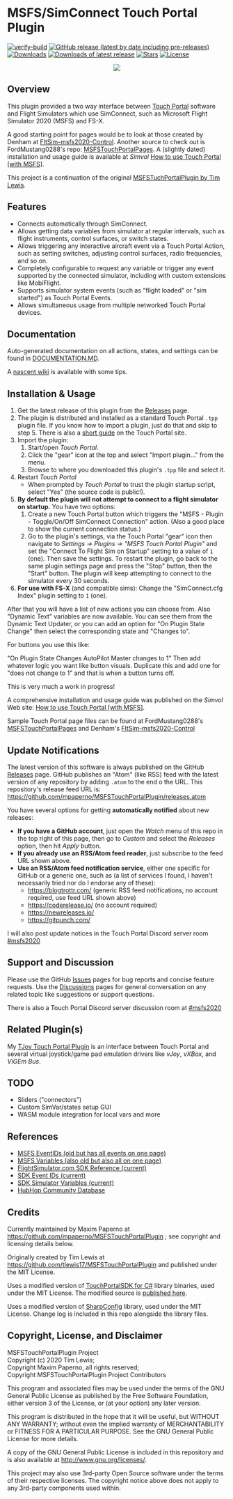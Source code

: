 # MSFS/SimConnect Touch Portal Plugin

[![verify-build](https://github.com/mpaperno/MSFSTouchPortalPlugin/actions/workflows/verify-build.yml/badge.svg)](https://github.com/mpaperno/MSFSTouchPortalPlugin/actions/workflows/verify-build.yml)
[![GitHub release (latest by date including pre-releases)](https://img.shields.io/github/v/release/mpaperno/MSFSTouchPortalPlugin?include_prereleases)](https://github.com/mpaperno/MSFSTouchPortalPlugin/releases)
[![Downloads](https://img.shields.io/github/downloads/mpaperno/MSFSTouchPortalPlugin/total.svg)](https://github.com/mpaperno/MSFSTouchPortalPlugin/releases)
[![Downloads of latest release](https://img.shields.io/github/downloads/mpaperno/MSFSTouchPortalPlugin/latest/total)](https://github.com/mpaperno/MSFSTouchPortalPlugin/releases/latest)
[![Stars](https://img.shields.io/github/stars/mpaperno/MSFSTouchPortalPlugin)](https://github.com/mpaperno/MSFSTouchPortalPlugin/stargazers)
[![License](https://img.shields.io/badge/license-GPL3-blue.svg)](LICENSE)

<div align="center">
<img src="https://github.com/mpaperno/MSFSTouchPortalPlugin/wiki/images/logo/banner_top-768x204.png" />
</div>

## Overview

This plugin provided a two way interface between [Touch Portal](https://www.touch-portal.com/) software and Flight Simulators which use SimConnect, 
such as Microsoft Flight Simulator 2020 (MSFS) and FS-X.

A good starting point for pages would be to look at those created by Denham at [FltSim-msfs2020-Control](https://github.com/HiDTH/FltSim-msfs2020-Control).
Another source to check out is FordMustang0288's repo: [MSFSTouchPortalPages](https://github.com/FordMustang0288/MSFSTouchPortalPages).
A (slightly dated) installation and usage guide is available at _Simvol_ [How to use Touch Portal [with MSFS]](https://www.simvol.org/en/articles/tutorials/use-touch-portal).

This project is a continuation of the original [MSFSTuchPortalPlugin by Tim Lewis](https://github.com/tlewis17/MSFSTouchPortalPlugin).

## Features

* Connects automatically through SimConnect.
* Allows getting data variables from simulator at regular intervals, such as flight instruments, control surfaces, or switch states.
* Allows triggering any interactive aircraft event via a Touch Portal Action, such as setting switches, adjusting control surfaces, radio frequencies, and so on.
* Completely configurable to request any variable or trigger any event supported by the connected simulator, including with custom extensions like MobiFlight.
* Supports simulator system events (such as "flight loaded" or "sim started") as Touch Portal Events.
* Allows simultaneous usage from multiple networked Touch Portal devices.

## Documentation

Auto-generated documentation on all actions, states, and settings can be found in [DOCUMENTATION.MD](DOCUMENTATION.MD).

A [nascent wiki](https://github.com/mpaperno/MSFSTouchPortalPlugin/wiki/) is available with some tips.

## Installation & Usage

1. Get the latest release of this plugin from the  [Releases](https://github.com/mpaperno/MSFSTouchPortalPlugin/releases) page.
2. The plugin is distributed and installed as a standard Touch Portal `.tpp` plugin file. If you know how to import a plugin,
just do that and skip to step 5. There is also a [short guide](https://www.touch-portal.com/blog/post/tutorials/import-plugin-guide.php) on the Touch Portal site.
3. Import the plugin:
    1. Start/open _Touch Portal_.
    2. Click the "gear" icon at the top and select "Import plugin..." from the menu.
    3. Browse to where you downloaded this plugin's `.tpp` file and select it.
4. Restart _Touch Portal_
    * When prompted by _Touch Portal_ to trust the plugin startup script, select "Yes" (the source code is public!).
5. **By default the plugin will not attempt to connect to a flight simulator on startup.** You have two options:
   1. Create a new Touch Portal button which triggers the "MSFS - Plugin - Toggle/On/Off SimConnect Connection" action. (Also a good place to show the current connection status.)
   2. Go to the plugin's settings, via the Touch Portal "gear" icon then navigate to _Settings -> Plugins -> "MSFS Touch Portal Plugin"_ and set the 
    "Connect To Flight Sim on Startup" setting to a value of `1` (one). Then save the settings. To restart the plugin, go back to the same plugin settings page and
    press the "Stop" button, then the "Start" button.  The plugin will keep attempting to connect to the simulator every 30 seconds.
6. **For use with FS-X** (and compatible sims): Change the "SimConnect.cfg Index" plugin setting to `1` (one).


After that you will have a list of new actions you can choose from. Also "Dynamic Text" variables are now available. You can see them from the Dynamic Text Updater,
or you can add an option for "On Plugin State Change" then select the corresponding state and "Changes to".

For buttons you use this like:

"On Plugin State Changes AutoPilot Master changes to 1" Then add whatever logic you want like button visuals. Duplicate this and add one for "does not change to 1" and that is when a button turns off.

This is very much a work in progress!

A comprehensive installation and usage guide was published on the _Simvol_ Web site: [How to use Touch Portal [with MSFS]](https://www.simvol.org/en/articles/tutorials/use-touch-portal).

Sample Touch Portal page files can be found at FordMustang0288's [MSFSTouchPortalPages](https://github.com/FordMustang0288/MSFSTouchPortalPages)
and Denham's [FltSim-msfs2020-Control](https://github.com/HiDTH/FltSim-msfs2020-Control)

## Update Notifications

The latest version of this software is always published on the GitHub [Releases](https://github.com/mpaperno/MSFSTouchPortalPlugin/releases) page.
GitHub publishes an "Atom" (like RSS) feed with the latest version of any repository by adding `.atom` to the end o the URL. This repository's
release feed URL is:<br/>
https://github.com/mpaperno/MSFSTouchPortalPlugin/releases.atom

You have several options for getting **automatically notified** about new releases:
* **If you have a GitHub account**, just open the _Watch_ menu of this repo in the top right of this page, then go to  _Custom_ and select the
_Releases_ option, then hit _Apply_ button.
* **If you already use an RSS/Atom feed reader**, just subscribe to the feed URL shown above.
* **Use an RSS/Atom feed notification service**, either one specific for GitHub or a generic one, such as
(a list of services I found, I haven't necessarily tried nor do I endorse any of these):
  * https://blogtrottr.com/  (generic RSS feed notifications, no account required, use feed URL shown above)
  * https://coderelease.io/  (no account required)
  * https://newreleases.io/
  * https://gitpunch.com/

I will also post update notices in the Touch Portal Discord server room [#msfs2020](https://discord.com/channels/548426182698467339/750791488501448887)

## Support and Discussion

Please use the GitHub [Issues](https://github.com/mpaperno/MSFSTouchPortalPlugin/issues) pages for bug reports and concise feature requests.
Use the [Discussions](https://github.com/mpaperno/MSFSTouchPortalPlugin/discussions) pages for general conversation on any related topic like suggestions or support questions.

There is also a Touch Portal Discord server discussion room at [#msfs2020](https://discord.com/channels/548426182698467339/750791488501448887)

## Related Plugin(s)

My [TJoy Touch Portal Plugin](https://github.com/mpaperno/TJoy) is an interface between Touch Portal and several virtual joystick/game pad emulation drivers like _vJoy_, _vXBox_, and _ViGEm Bus_.

## TODO

* Sliders ("connectors")
* Custom SimVar/states setup GUI
* WASM module integration for local vars and more

## References

* [MSFS EventIDs (old but has all events on one page)](https://docs.microsoft.com/en-us/previous-versions/microsoft-esp/cc526980\(v=msdn.10\))
* [MSFS Variables (also old but also all on one page)](https://docs.microsoft.com/en-us/previous-versions/microsoft-esp/cc526981\(v=msdn.10\))
* [FlightSimulator.com SDK Reference (current)](https://docs.flightsimulator.com/html/Programming_Tools/SimConnect/SimConnect_SDK.htm)
* [SDK Event IDs (current)](https://docs.flightsimulator.com/html/Programming_Tools/Event_IDs/Event_IDs.htm)
* [SDK Simulator Variables (current)](https://docs.flightsimulator.com/html/Programming_Tools/SimVars/Simulation_Variables.htm)
* [HubHop Community Database](https://hubhop.mobiflight.com)

## Credits
Currently maintained by Maxim Paperno at https://github.com/mpaperno/MSFSTouchPortalPlugin ; see copyright and licensing details below.

Originally created by Tim Lewis at https://github.com/tlewis17/MSFSTouchPortalPlugin and published under the MIT License.

Uses a modified version of [TouchPortalSDK for C#](https://github.com/oddbear/TouchPortalSDK) library
binaries, used under the MIT License. The modified source is [published here](https://github.com/mpaperno/TouchPortal-CS-API).

Uses a modified version of [SharpConfig](https://github.com/cemdervis/SharpConfig) library, used under the MIT License.
Change log is included in this repo alongside the library files.

## Copyright, License, and Disclaimer

MSFSTouchPortalPlugin Project<br/>
Copyright (c) 2020 Tim Lewis;<br />
Copyright Maxim Paperno, all rights reserved;<br />
Copyright MSFSTouchPortalPlugin Project Contributors

This program and associated files may be used under the terms of the GNU
General Public License as published by the Free Software Foundation,
either version 3 of the License, or (at your option) any later version.

This program is distributed in the hope that it will be useful,
but WITHOUT ANY WARRANTY; without even the implied warranty of
MERCHANTABILITY or FITNESS FOR A PARTICULAR PURPOSE.  See the
GNU General Public License for more details.

A copy of the GNU General Public License is included in this repository
and is also available at <http://www.gnu.org/licenses/>.

This project may also use 3rd-party Open Source software under the terms
of their respective licenses. The copyright notice above does not apply
to any 3rd-party components used within.
